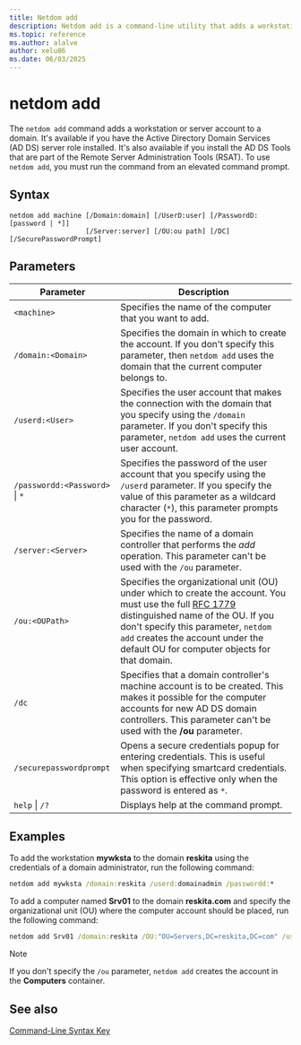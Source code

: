 ```yaml
---
title: Netdom add
description: Netdom add is a command-line utility that adds a workstation or server account to a domain in Windows Server.
ms.topic: reference
ms.author: alalve
author: xelu86
ms.date: 06/03/2025
---
```


# netdom add

The `netdom add` command adds a workstation or server account to a domain. It's available if you have the Active Directory Domain Services (AD DS) server role installed. It's also available if you install the AD DS Tools that are part of the Remote Server Administration Tools (RSAT). To use `netdom add`, you must run the command from an elevated command prompt.

## Syntax

```
netdom add machine [/Domain:domain] [/UserD:user] [/PasswordD:[password | *]]
                   [/Server:server] [/OU:ou path] [/DC] [/SecurePasswordPrompt]
```

## Parameters

|Parameter|Description|
|---|---|
|`<machine>`|Specifies the name of the computer that you want to add.|
|`/domain:<Domain>`|Specifies the domain in which to create the account. If you don't specify this parameter, then `netdom add` uses the domain that the current computer belongs to.|
|`/userd:<User>`|Specifies the user account that makes the connection with the domain that you specify using the `/domain` parameter. If you don't specify this parameter, `netdom add` uses the current user account.|
|`/passwordd:<Password>` \| `*`|Specifies the password of the user account that you specify using the `/userd` parameter. If you specify the value of this parameter as a wildcard character (`*`), this parameter prompts you for the password.|
|`/server:<Server>`|Specifies the name of a domain controller that performs the *add* operation. This parameter can't be used with the `/ou` parameter.|
|`/ou:<OUPath>`|Specifies the organizational unit (OU) under which to create the account. You must use the full [RFC 1779](https://www.rfc-editor.org/rfc/rfc1779) distinguished name of the OU. If you don't specify this parameter, `netdom add` creates the account under the default OU for computer objects for that domain.|
|`/dc`|Specifies that a domain controller's machine account is to be created. This makes it possible for the computer accounts for new AD DS domain controllers. This parameter can't be used with the **/ou** parameter.|
| `/securepasswordprompt` | Opens a secure credentials popup for entering credentials. This is useful when specifying smartcard credentials. This option is effective only when the password is entered as `*`. |
|`help` \| `/?`|Displays help at the command prompt.|

## Examples

To add the workstation **mywksta** to the domain **reskita** using the credentials of a domain administrator, run the following command:

```cmd
netdom add mywksta /domain:reskita /userd:domainadmin /passwordd:*
```

To add a computer named **Srv01** to the domain **reskita.com** and specify the organizational unit (OU) where the computer account should be placed, run the following command:

```cmd
netdom add Srv01 /domain:reskita /OU:"OU=Servers,DC=reskita,DC=com" /userd:domainadmin /passwordd:*
```

> [!NOTE]
> If you don't specify the `/ou` parameter, `netdom add` creates the account in the **Computers** container.

## See also

[Command-Line Syntax Key](command-line-syntax-key.md)
